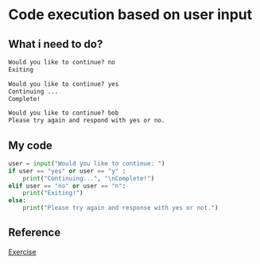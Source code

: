 # Code execution based on user input

## What i need to do?

```tex
Would you like to continue? no
Exiting

Would you like to continue? yes
Continuing ...
Complete!

Would you like to continue? bob 
Please try again and respond with yes or no.
```

## My code

```python
user = input("Would you like to continue: ")
if user == "yes" or user == "y" :
    print("Continuing...", "\nComplete!")
elif user == "no" or user == "n":
    print("Exiting!")
else:
    print("Please try again and response with yes or not.")
```

## Reference

[Exercise](https://docs.microsoft.com/en-us/learn/modules/python-if-elif-else/4-challenge)

